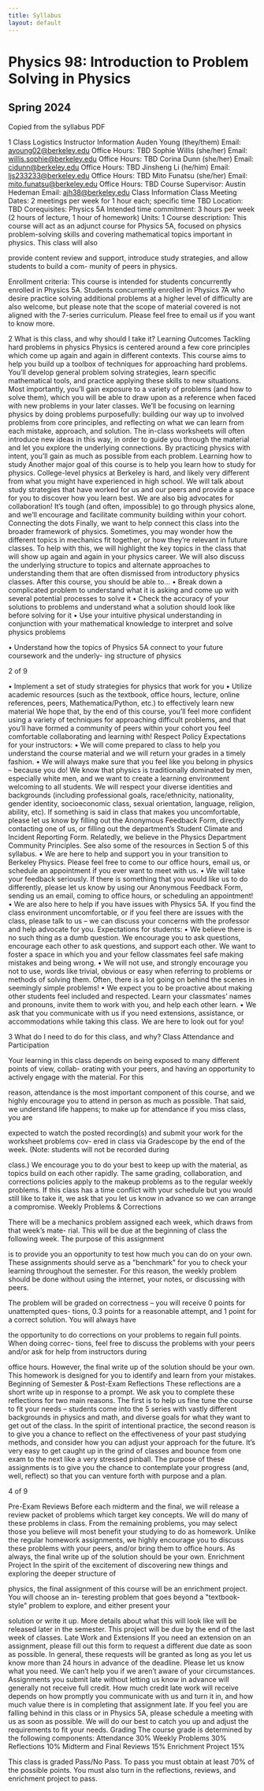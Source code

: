 ```yaml
---
title: Syllabus
layout: default
---
```


<h1> Physics 98: Introduction to Problem Solving in Physics </h1>
<h2> Spring 2024 </h2>

<it> Copied from the syllabus PDF <it>

1 Class Logistics
Instructor Information
Auden Young (they/them)
Email: ayoung02@berkeley.edu
Office Hours: TBD
Sophie Willis (she/her)
Email: willis.sophie@berkeley.edu
Office Hours: TBD
Corina Dunn (she/her)
Email: cidunn@berkeley.edu
Office Hours: TBD
Jinsheng Li (he/him)
Email: ljs233233@berkeley.edu
Office Hours: TBD
Mito Funatsu (she/her)
Email: mito.funatsu@berkeley.edu
Office Hours: TBD
Course Supervisor: Austin Hedeman
Email: ajh38@berkeley.edu
Class Information
Class Meeting Dates: 2 meetings per week for 1 hour each; specific time TBD
Location: TBD
Corequisites: Physics 5A
Intended time commitment: 3 hours per week (2 hours of lecture, 1 hour of homework)
Units: 1
Course description: This course will act as an adjunct course for Physics 5A, focused on physics
problem-solving skills and covering mathematical topics important in physics. This class will also

provide content review and support, introduce study strategies, and allow students to build a com-
munity of peers in physics.

Enrollment criteria: This course is intended for students concurrently enrolled in Physics 5A.
Students concurrently enrolled in Physics 7A who desire practice solving additional problems at a
higher level of difficulty are also welcome, but please note that the scope of material covered is not
aligned with the 7-series curriculum. Please feel free to email us if you want to know more.

2 What is this class, and why should I take it?
Learning Outcomes
Tackling hard problems in physics
Physics is centered around a few core principles which come up again and again in different
contexts. This course aims to help you build up a toolbox of techniques for approaching hard
problems. You’ll develop general problem solving strategies, learn specific mathematical tools, and
practice applying these skills to new situations. Most importantly, you’ll gain exposure to a variety
of problems (and how to solve them), which you will be able to draw upon as a reference when
faced with new problems in your later classes.
We’ll be focusing on learning physics by doing problems purposefully: building our way up to
involved problems from core principles, and reflecting on what we can learn from each mistake,
approach, and solution. The in-class worksheets will often introduce new ideas in this way, in order
to guide you through the material and let you explore the underlying connections. By practicing
physics with intent, you’ll gain as much as possible from each problem.
Learning how to study
Another major goal of this course is to help you learn how to study for physics. College-level
physics at Berkeley is hard, and likely very different from what you might have experienced in high
school. We will talk about study strategies that have worked for us and our peers and provide a
space for you to discover how you learn best. We are also big advocates for collaboration! It’s tough
(and often, impossible) to go through physics alone, and we’ll encourage and facilitate community
building within your cohort.
Connecting the dots
Finally, we want to help connect this class into the broader framework of physics. Sometimes,
you may wonder how the different topics in mechanics fit together, or how they’re relevant in future
classes. To help with this, we will highlight the key topics in the class that will show up again and
again in your physics career. We will also discuss the underlying structure to topics and alternate
approaches to understanding them that are often dismissed from introductory physics classes.
After this course, you should be able to...
• Break down a complicated problem to understand what it is asking and come up with several
potential processes to solve it
• Check the accuracy of your solutions to problems and understand what a solution should look
like before solving for it
• Use your intuitive physical understanding in conjunction with your mathematical knowledge
to interpret and solve physics problems

• Understand how the topics of Physics 5A connect to your future coursework and the underly-
ing structure of physics

2 of 9

• Implement a set of study strategies for physics that work for you
• Utilize academic resources (such as the textbook, office hours, lecture, online references,
peers, Mathematica/Python, etc.) to effectively learn new material
We hope that, by the end of this course, you’ll feel more confident using a variety of techniques
for approaching difficult problems, and that you’ll have formed a community of peers within your
cohort you feel comfortable collaborating and learning with!
Respect Policy
Expectations for your instructors:
• We will come prepared to class to help you understand the course material and we will return
your grades in a timely fashion.
• We will always make sure that you feel like you belong in physics – because you do! We
know that physics is traditionally dominated by men, especially white men, and we want
to create a learning environment welcoming to all students. We will respect your diverse
identities and backgrounds (including professional goals, race/ethnicity, nationality, gender
identity, socioeconomic class, sexual orientation, language, religion, ability, etc). If something
is said in class that makes you uncomfortable, please let us know by filling out the Anonymous
Feedback Form, directly contacting one of us, or filling out the department’s Student Climate
and Incident Reporting Form. Relatedly, we believe in the Physics Department Community
Principles. See also some of the resources in Section 5 of this syllabus.
• We are here to help and support you in your transition to Berkeley Physics. Please feel free
to come to our office hours, email us, or schedule an appointment if you ever want to meet
with us.
• We will take your feedback seriously. If there is something that you would like us to do
differently, please let us know by using our Anonymous Feedback Form, sending us an email,
coming to office hours, or scheduling an appointment!
• We are also here to help if you have issues with Physics 5A. If you find the class environment
uncomfortable, or if you feel there are issues with the class, please talk to us – we can discuss
your concerns with the professor and help advocate for you.
Expectations for students:
• We believe there is no such thing as a dumb question. We encourage you to ask questions,
encourage each other to ask questions, and support each other. We want to foster a space in
which you and your fellow classmates feel safe making mistakes and being wrong.
• We will not use, and strongly encourage you not to use, words like trivial, obvious or easy
when referring to problems or methods of solving them. Often, there is a lot going on behind
the scenes in seemingly simple problems!
• We expect you to be proactive about making other students feel included and respected.
Learn your classmates’ names and pronouns, invite them to work with you, and help each
other learn.
• We ask that you communicate with us if you need extensions, assistance, or accommodations
while taking this class. We are here to look out for you!

3 What do I need to do for this class, and why?
Class Attendance and Participation

Your learning in this class depends on being exposed to many different points of view, collab-
orating with your peers, and having an opportunity to actively engage with the material. For this

reason, attendance is the most important component of this course, and we highly encourage you
to attend in person as much as possible.
That said, we understand life happens; to make up for attendance if you miss class, you are

expected to watch the posted recording(s) and submit your work for the worksheet problems cov-
ered in class via Gradescope by the end of the week. (Note: students will not be recorded during

class.) We encourage you to do your best to keep up with the material, as topics build on each other
rapidly. The same grading, collaboration, and corrections policies apply to the makeup problems as
to the regular weekly problems.
If this class has a time conflict with your schedule but you would still like to take it, we ask
that you let us know in advance so we can arrange a compromise.
Weekly Problems & Corrections

There will be a mechanics problem assigned each week, which draws from that week’s mate-
rial. This will be due at the beginning of class the following week. The purpose of this assignment

is to provide you an opportunity to test how much you can do on your own. These assignments
should serve as a "benchmark" for you to check your learning throughout the semester. For this reason,
the weekly problem should be done without using the internet, your notes, or discussing with peers.

The problem will be graded on correctness – you will receive 0 points for unattempted ques-
tions, 0.3 points for a reasonable attempt, and 1 point for a correct solution. You will always have

the opportunity to do corrections on your problems to regain full points. When doing correc-
tions, feel free to discuss the problems with your peers and/or ask for help from instructors during

office hours. However, the final write up of the solution should be your own. This homework is
designed for you to identify and learn from your mistakes.
Beginning of Semester & Post-Exam Reflections
These reflections are a short write up in response to a prompt. We ask you to complete these
reflections for two main reasons. The first is to help us fine tune the course to fit your needs –
students come into the 5 series with vastly different backgrounds in physics and math, and diverse
goals for what they want to get out of the class. In the spirit of intentional practice, the second
reason is to give you a chance to reflect on the effectiveness of your past studying methods, and
consider how you can adjust your approach for the future.
It’s very easy to get caught up in the grind of classes and bounce from one exam to the next like
a very stressed pinball. The purpose of these assignments is to give you the chance to contemplate
your progress (and, well, reflect) so that you can venture forth with purpose and a plan.

4 of 9

Pre-Exam Reviews
Before each midterm and the final, we will release a review packet of problems which target
key concepts. We will do many of these problems in class. From the remaining problems, you may
select those you believe will most benefit your studying to do as homework.
Unlike the regular homework assignments, we highly encourage you to discuss these problems
with your peers, and/or bring them to office hours. As always, the final write up of the solution
should be your own.
Enrichment Project
In the spirit of the excitement of discovering new things and exploring the deeper structure of

physics, the final assignment of this course will be an enrichment project. You will choose an in-
teresting problem that goes beyond a "textbook-style" problem to explore, and either present your

solution or write it up. More details about what this will look like will be released later in the
semester. This project will be due by the end of the last week of classes.
Late Work and Extensions
If you need an extension on an assignment, please fill out this form to request a different due
date as soon as possible. In general, these requests will be granted as long as you let us know more
than 24 hours in advance of the deadline. Please let us know what you need. We can’t help you if we
aren’t aware of your circumstances.
Assignments you submit late without letting us know in advance will generally not receive full
credit. How much credit late work will receive depends on how promptly you communicate with
us and turn it in, and how much value there is in completing that assignment late.
If you feel you are falling behind in this class or in Physics 5A, please schedule a meeting
with us as soon as possible. We will do our best to catch you up and adjust the requirements to fit
your needs.
Grading
The course grade is determined by the following components:
Attendance 30%
Weekly Problems 30%
Reflections 10%
Midterm and Final Reviews 15%
Enrichment Project 15%

This class is graded Pass/No Pass. To pass you must obtain at least 70% of the possible points.
You must also turn in the reflections, reviews, and enrichment project to pass.